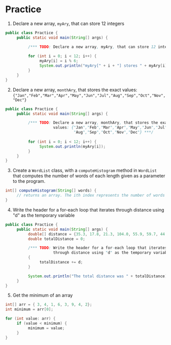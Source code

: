 # Practice

1. Declare a new array, `myAry`, that can store 12 integers

```java
public class Practice {
     public static void main(String[] args) {

          /*** TODO: Declare a new array, myAry, that can store 12 integers ***/
          
          for (int i = 0; i < 12; i++) {
               myAry[i] = i % 6;
               System.out.println("myAry[" + i + "] stores " + myAry[i]);
          }
     }
}
```

2. Declare a new array, `monthAry`, that stores the exact values:`{"Jan","Feb","Mar","Apr","May","Jun","Jul","Aug","Sep","Oct","Nov","Dec"}`

```java
public class Practice {
     public static void main(String[] args) {

          /*** TODO: Declare a new array, monthAry, that stores the exact
                     values: {"Jan","Feb","Mar","Apr","May","Jun","Jul",
                              "Aug","Sep","Oct","Nov","Dec"} ***/
          
          for (int i = 0; i < 12; i++) {
               System.out.println(myAry[i]);
          }
     }
}
```

3. Create a `WordList` class, with a `computeHistogram` method in `WordList` that computes the number of words of each length given as a parameter to the program.

```java
int[] computeHistogram(String[] words) {
     // returns an array. The ith index represents the number of words with length i
}
```

4. Write the header for a for-each loop that iterates through distance using "d" as the temporary variable

```java
public class Practice {
     public static void main(String[] args) {
          double[] distance = {35.3, 17.8, 21.3, 104.0, 55.9, 59.7, 44.3};
          double totalDistance = 0;

          /*** TODO: Write the header for a for-each loop that iterates 
                     through distance using "d" as the temporary variable ***/
          {
               totalDistance += d;
          }

          System.out.println("The total distance was " + totalDistance);
     }
}
```

5. Get the minimum of an array

```java
int[] arr = { 3, 4, 1, 6, 3, 9, 4, 2};
int minimum = arr[0];

for (int value: arr) {
     if (value < minimum) {
          minimum = value;
     }
}
```